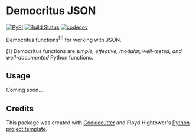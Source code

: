 # Democritus JSON

[![PyPI](https://img.shields.io/pypi/v/democritus-json.svg)](https://pypi.python.org/pypi/democritus-json)
[![Build Status](https://travis-ci.com/democritus-project/democritus-json.svg?branch=master)](https://travis-ci.com/democritus-project/democritus-json)
[![codecov](https://codecov.io/gh/democritus-project/democritus-json/branch/master/graph/badge.svg?token=V0WOIXRGMM)](https://codecov.io/gh/democritus-project/democritus-json)

Democritus functions<sup>[1]</sup> for working with JSON.

[1] Democritus functions are <i>simple, effective, modular, well-tested, and well-documented</i> Python functions.

## Usage

Coming soon...

## Credits

This package was created with [Cookiecutter](https://github.com/audreyr/cookiecutter) and Floyd Hightower's [Python project template](https://github.com/fhightower-templates/python-project-template).
